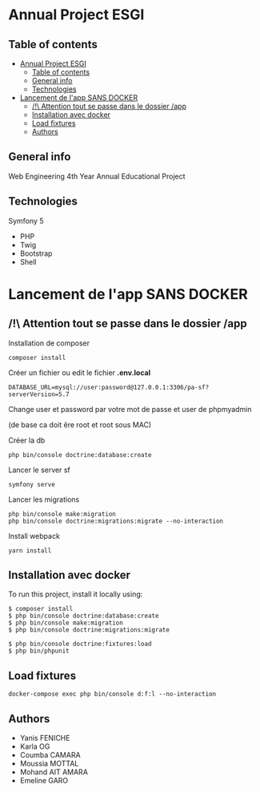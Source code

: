 # Annual Project ESGI

## Table of contents

- [Annual Project ESGI](#annual-project-esgi)
  - [Table of contents](#table-of-contents)
  - [General info](#general-info)
  - [Technologies](#technologies)
- [Lancement de l'app SANS DOCKER](#lancement-de-lapp-sans-docker)
  - [/!\ Attention tout se passe dans le dossier /app](#-attention-tout-se-passe-dans-le-dossier-app)
  - [Installation avec docker](#installation-avec-docker)
  - [Load fixtures](#load-fixtures)
  - [Authors](#authors)

## General info

Web Engineering 4th Year Annual Educational Project

## Technologies

Symfony 5

- PHP
- Twig
- Bootstrap
- Shell

# Lancement de l'app SANS DOCKER

## /!\ Attention tout se passe dans le dossier /app

Installation de composer

```
composer install
```

Créer un fichier ou edit le fichier **.env.local**

```
DATABASE_URL=mysql://user:password@127.0.0.1:3306/pa-sf?serverVersion=5.7
```

Change user et password par votre mot de passe et user de phpmyadmin

(de base ca doit êre root et root sous MAC)

Créer la db

```
php bin/console doctrine:database:create
```

Lancer le server sf

```
symfony serve
```

Lancer les migrations

```
php bin/console make:migration
php bin/console doctrine:migrations:migrate --no-interaction
```

Install webpack

```
yarn install
```

## Installation avec docker

To run this project, install it locally using:

```
$ composer install
$ php bin/console doctrine:database:create
$ php bin/console make:migration
$ php bin/console doctrine:migrations:migrate

$ php bin/console doctrine:fixtures:load
$ php bin/phpunit
```

## Load fixtures

```
docker-compose exec php bin/console d:f:l --no-interaction
```

## Authors

- Yanis FENICHE
- Karla OG
- Coumba CAMARA
- Moussia MOTTAL
- Mohand AIT AMARA
- Emeline GARO
